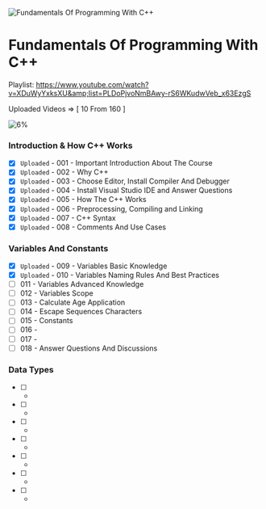 ![Fundamentals Of Programming With C++](https://elzero.org/fundamentals.png)

# Fundamentals Of Programming With C++

Playlist: https://www.youtube.com/watch?v=XDuWyYxksXU&amp;list=PLDoPjvoNmBAwy-rS6WKudwVeb_x63EzgS

Uploaded Videos => [ 10 From 160 ]

![6%](https://progress-bar.dev/6/?title=Done)

### Introduction & How C++ Works

- [x] `Uploaded` - 001 - Important Introduction About The Course
- [x] `Uploaded` - 002 - Why C++
- [x] `Uploaded` - 003 - Choose Editor, Install Compiler And Debugger
- [x] `Uploaded` - 004 - Install Visual Studio IDE and Answer Questions
- [x] `Uploaded` - 005 - How The C++ Works
- [x] `Uploaded` - 006 - Preprocessing, Compiling and Linking
- [x] `Uploaded` - 007 - C++ Syntax
- [x] `Uploaded` - 008 - Comments And Use Cases

### Variables And Constants

- [x] `Uploaded` - 009 - Variables Basic Knowledge
- [x] `Uploaded` - 010 - Variables Naming Rules And Best Practices
- [ ] 011 - Variables Advanced Knowledge
- [ ] 012 - Variables Scope
- [ ] 013 - Calculate Age Application
- [ ] 014 - Escape Sequences Characters
- [ ] 015 - Constants
- [ ] 016 - 
- [ ] 017 - 
- [ ] 018 - Answer Questions And Discussions

### Data Types

- [ ] -
- [ ] -
- [ ] -
- [ ] -
- [ ] -
- [ ] -
- [ ] -
